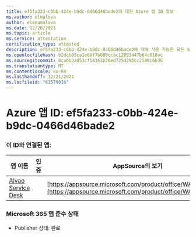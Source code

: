 ```yaml
---
title: ef5fa233-c0bb-424e-b9dc-0466d46bade2에 대한 Azure 앱 ID 정보
ms.author: elmalova
author: elenamalova
ms.date: 12/20/2021
ms.topic: article
ms.service: attestation
certification_type: attested
description: ef5fa233-c0bb-424e-b9dc-0466d46bade2에 대해 사용 가능한 모든 보안 및 규정 준수 정보입니다.
ms.openlocfilehash: b2dcb05ca1e69f7b680ccac12893447b64c018ac
ms.sourcegitcommit: 6ca6b2ad53cf18362b78ed725d295cc2590c6b36
ms.translationtype: MT
ms.contentlocale: ko-KR
ms.lasthandoff: 12/21/2021
ms.locfileid: "61579016"
---
```

# <a name="azure-app-id-ef5fa233-c0bb-424e-b9dc-0466d46bade2"></a>Azure 앱 ID: ef5fa233-c0bb-424e-b9dc-0466d46bade2


### <a name="apps-associated-with-this-id"></a>이 ID와 연결된 앱:
| **앱 이름** | **인증** | **AppSource의 보기** |
|--------------|---------------|-----------------------|
| [Alvao Service Desk](https://docs.microsoft.com/microsoft-365-app-certification/forward/WA200002488) |  | [https://appsource.microsoft.com/product/office/WA200002488](https://appsource.microsoft.com/product/office/WA200002488) |

### <a name="microsoft-365-app-compliance-status"></a>Microsoft 365 앱 준수 상태
- Publisher 상태: 완료
